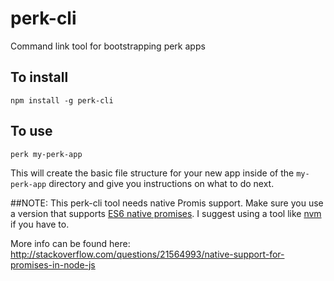 # perk-cli
Command link tool for bootstrapping perk apps

## To install

`npm install -g perk-cli`

## To use

```
perk my-perk-app
```

This will create the basic file structure for your new app inside of the `my-perk-app` directory and give you instructions on what to do next.

##NOTE:
This perk-cli tool needs native Promis support. Make sure you use a version that supports [ES6 native promises](http://www.html5rocks.com/en/tutorials/es6/promises/).
I suggest using a tool like [nvm](https://github.com/creationix/nvm) if you have to.

More info can be found here: http://stackoverflow.com/questions/21564993/native-support-for-promises-in-node-js